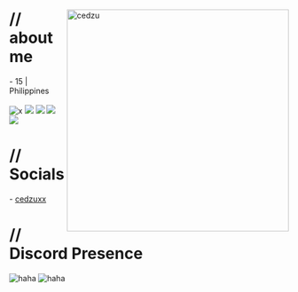 
  <div>
  <img align="right" width="400" alt="cedzu" src="https://www.icegif.com/wp-content/uploads/2023/05/icegif-1001.gif"/>

  <h1>// about me</h1>
  - 15 | Philippines
  <br>
  <br>
  <img src = "https://img.shields.io/badge/HTML5-E34F26?style=for-the-badge&logo=html5&logoColor=white" alt = "x" />
  <img src =  "https://img.shields.io/badge/CSS3-1572B6?style=for-the-badge&logo=css3&logoColor=white"/>
  <img src = "https://img.shields.io/badge/Java-ED8B00?style=for-the-badge&logo=openjdk&logoColor=white"/>
  <img src = "https://img.shields.io/badge/Python-14354C?style=for-the-badge&logo=python&logoColor=white"/>
  <img src = "https://img.shields.io/badge/JavaScript-F7DF1E?style=for-the-badge&logo=javascript&logoColor=black"/>

  <h1>// Socials</h1>
  - <a href = "https://souraki.xyz/ced">cedzuxx</a>
  <br>

  <h1>// Discord Presence</h1>
  
  <img src="https://lanyard.cnrad.dev/api/1216847899250524180" alt="haha">
  <img src="https://spotify-github-profile.kittinanx.com/api/view?uid=31t5m45m7yzgfntdbhkasolbvgdq&cover_image=true&theme=natemoo-re&show_offline=false&background_color=121212&interchange=false&bar_color=53b14f&bar_color_cover=false" alt="haha">


